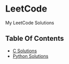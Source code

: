 # LeetCode

My LeetCode Solutions

## Table Of Contents

- [C Solutions](src/c/README.md)
- [Python Solutions](src/python/README.md)
